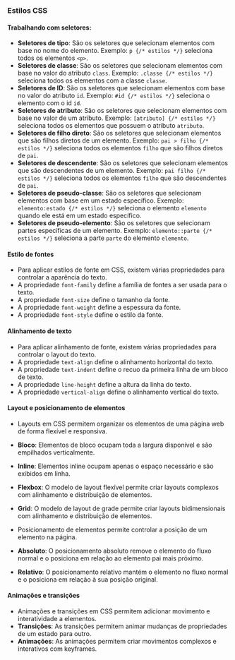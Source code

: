 ### Estilos CSS


#### Trabalhando com seletores: 

- **Seletores de tipo**: São os seletores que selecionam elementos com base no nome do elemento. Exemplo: `p {/* estilos */}` seleciona todos os elementos `<p>`.
- **Seletores de classe**: São os seletores que selecionam elementos com base no valor do atributo `class`. Exemplo: `.classe {/* estilos */}` seleciona todos os elementos com a classe `classe`.
- **Seletores de ID**: São os seletores que selecionam elementos com base no valor do atributo `id`. Exemplo: `#id {/* estilos */}` seleciona o elemento com o id `id`.
- **Seletores de atributo**: São os seletores que selecionam elementos com base no valor de um atributo. Exemplo: `[atributo] {/* estilos */}` seleciona todos os elementos que possuem o atributo `atributo`.
- **Seletores de filho direto**: São os seletores que selecionam elementos que são filhos diretos de um elemento. Exemplo: `pai > filho {/* estilos */}` seleciona todos os elementos `filho` que são filhos diretos de `pai`.
- **Seletores de descendente**: São os seletores que selecionam elementos que são descendentes de um elemento. Exemplo: `pai filho {/* estilos */}` seleciona todos os elementos `filho` que são descendentes de `pai`.
- **Seletores de pseudo-classe**: São os seletores que selecionam elementos com base em um estado específico. Exemplo: `elemento:estado {/* estilos */}` seleciona o elemento `elemento` quando ele está em um estado específico.
- **Seletores de pseudo-elemento**: São os seletores que selecionam partes específicas de um elemento. Exemplo: `elemento::parte {/* estilos */}` seleciona a parte `parte` do elemento `elemento`.

#### Estilo de fontes

- Para aplicar estilos de fonte em CSS, existem várias propriedades para controlar a aparência do texto. 
- A propriedade `font-family` define a família de fontes a ser usada para o texto.
- A propriedade `font-size` define o tamanho da fonte.
- A propriedade `font-weight` define a espessura da fonte.
- A propriedade `font-style` define o estilo da fonte.

#### Alinhamento de texto

- Para aplicar alinhamento de fonte, existem várias propriedades para controlar o layout do texto.
- A propriedade `text-align` define o alinhamento horizontal do texto.
- A propriedade `text-indent` define o recuo da primeira linha de um bloco de texto.
- A propriedade `line-height` define a altura da linha do texto.
- A propriedade `vertical-align` define o alinhamento vertical do texto.

#### Layout e posicionamento de elementos 

- Layouts em CSS permitem organizar os elementos de uma página web de forma flexível e responsiva.
- **Bloco**: Elementos de bloco ocupam toda a largura disponível e são empilhados verticalmente.
- **Inline**: Elementos inline ocupam apenas o espaço necessário e são exibidos em linha.
- **Flexbox**: O modelo de layout flexível permite criar layouts complexos com alinhamento e distribuição de elementos.
- **Grid**: O modelo de layout de grade permite criar layouts bidimensionais com alinhamento e distribuição de elementos.

- Posicionamento de elementos permite controlar a posição de um elemento na página.
- **Absoluto**: O posicionamento absoluto remove o elemento do fluxo normal e o posiciona em relação ao elemento pai mais próximo.
- **Relativo**: O posicionamento relativo mantém o elemento no fluxo normal e o posiciona em relação à sua posição original.

#### Animações e transições

- Animações e transições em CSS permitem adicionar movimento e interatividade a elementos.
- **Transições**: As transições permitem animar mudanças de propriedades de um estado para outro.
- **Animações**: As animações permitem criar movimentos complexos e interativos com keyframes.